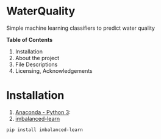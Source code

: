 # WaterQuality
  Simple machine learning classifiers to predict water quality

**Table of Contents**
  1. Installation
  2. About the project
  3. File Descriptions
  4. Licensing, Acknowledgements

# Installation
  1. [Anaconda - Python 3](https://www.anaconda.com/products/individual):
  2. [imbalanced-learn](https://imbalanced-learn.org/stable/)
    
    pip install imbalanced-learn
    
